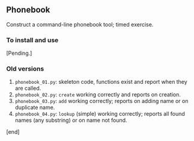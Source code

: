 ## Phonebook

Construct a command-line phonebook tool; timed exercise.

### To install and use

[Pending.]

### Old versions

 1. `phonebook_01.py`: skeleton code, functions exist and report when they are called.
 1. `phonebook_02.py`: `create` working correctly and reports on creation.
 1. `phonebook_03.py`: `add` working correctly; reports on adding name or on duplicate name.
 1. `phonebook_04.py`: `lookup` (simple) working correctly; reports all found names (any substring) or on name not found.

[end]
